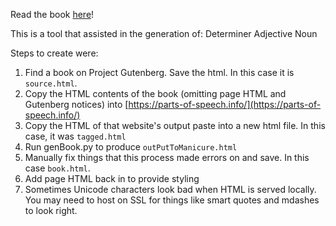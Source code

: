Read the book [here](https://chief-puffy-bill.glitch.me)!


This is a tool that assisted in the generation of: Determiner Adjective Noun

Steps to create were:

1. Find a book on Project Gutenberg.  Save the html.  In this case it is `source.html`.
2. Copy the HTML contents of the book (omitting page HTML and Gutenberg notices) into [https://parts-of-speech.info/](https://parts-of-speech.info/)
3. Copy the HTML of that website's output paste into a new html file.  In this case, it was `tagged.html`
4. Run genBook.py to produce `outPutToManicure.html`
5. Manually fix things that this process made errors on and save.  In this case `book.html`.
6. Add page HTML back in to provide styling
7. Sometimes Unicode characters look bad when HTML is served locally.  You may need to host on SSL for things like smart quotes and mdashes to look right.
